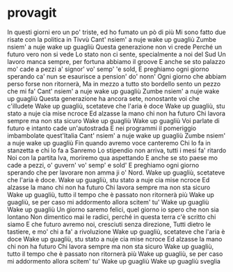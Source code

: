 # provagit

In questi giorni ero un po' triste, ed ho fumato un pò di più
Mi sono fatto due risate con la politica in Tivvù
Cant' nsiem' a nuje wake up guagliù
Zumbe nsiem' a nuje wake up guagliù
Questa generazione non vi crede
Perché un futuro vero non si vede
Lo stato non ci sente, specialmente a noi del Sud
Un lavoro manca sempre, per fortuna abbiamo il groove
E anche se sto palazzo mo' cade a pezzi a' signor' vo' semp' 'e sold,
E preghiamo ogni giorno sperando ca' nun se esaurisce a pension' do' nonn'
Ogni giorno che abbiam perso forse non ritornerà,
Ma in mezzo a tutto sto bordello sento un pezzo che mi fa'
Cant' nsiem' a nuje wake up guagliù
Zumbe nsiem' a nuje wake up guagliù
Questa generazione ha ancora sete, nonostante voi che c'illudete
Wake up guagliù, scetateve che l'aria è doce
Wake up guagliù, stu stato a nuje cia mise ncroce
Ed alzasse la mano chi non ha futuro
Chi lavora sempre ma non sta sicuro
Wake up guagliù
Wake up guagliù
Voi parlate di futuro e intanto cade un'autostrada
E nei programmi il pomeriggio imbambolate quest'Italia
Cant' nsiem' a nuje wake up guagliù
Zumbe nsiem' a nuje wake up guagliù
Fin quando avremo voce canteremo
Chi lo fa in stanzetta e chi lo fa a Sanremo
Lo stipendio non arriva, tutti i mesi fa' ritardo
Noi con la partita Iva, moriremo qua aspettando
E anche se sto paese mo cade a pezzi, o' guvern' vo' semp' e sold'
E preghiamo ogni giorno sperando che per lavorare non amma ji o' Nord.
Wake up guagliù, scetateve che l'aria è doce.
Wake up guagliù, stu stato a nuje cia mise ncroce
Ed alzasse la mano chi non ha futuro
Chi lavora sempre ma non sta sicuro
Wake up guagliù, tutto il tempo che è passato non ritornerà più
Wake up guagliù, se per caso mi addormento allora scitem' tu'
Wake up guagliù
Wake up guagliù
Un giorno saremo felici, quel giorno io spero che non sia lontano
Non dimentico mai le radici, perché in questa terra c'è scritto chi siamo
E che futuro avremo noi, cresciuti senza direzione,
Tutti dietro le tastiere, e mo' chi a fa' a rivoluzione
Wake up guagliù, scetateve che l'aria è doce
Wake up guagliù, stu stato a nuje cia mise ncroce
Ed alzasse la mano chi non ha futuro
Chi lavora sempre ma non sta sicuro
Wake up guagliù, tutto il tempo che è passato non ritornerà più
Wake up guagliù, se per caso mi addormento allora scitem' tu'
Wake up guagliù
Wake up guagliù sveglia
